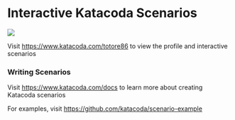 # Interactive Katacoda Scenarios

[![](http://shields.katacoda.com/katacoda/totore86/count.svg)](https://www.katacoda.com/totore86 "Get your profile on Katacoda.com")

Visit https://www.katacoda.com/totore86 to view the profile and interactive scenarios

### Writing Scenarios
Visit https://www.katacoda.com/docs to learn more about creating Katacoda scenarios

For examples, visit https://github.com/katacoda/scenario-example
